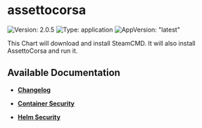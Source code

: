 # assettocorsa

![Version: 2.0.5](https://img.shields.io/badge/Version-2.0.5-informational?style=flat-square) ![Type: application](https://img.shields.io/badge/Type-application-informational?style=flat-square) ![AppVersion: "latest"](https://img.shields.io/badge/AppVersion-"latest"-informational?style=flat-square)

This Chart will download and install SteamCMD. It will also install AssettoCorsa and run it.

## Available Documentation

- [**Changelog**](CHANGELOG)

- [**Container Security**](container-security)

- [**Helm Security**](helm-security)

